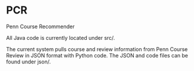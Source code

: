 PCR
===

Penn Course Recommender


All Java code is currently located under src/.  

The current system pulls course and review information from Penn Course Review
in JSON format with Python code. The JSON and code files can be found under
json/. 
